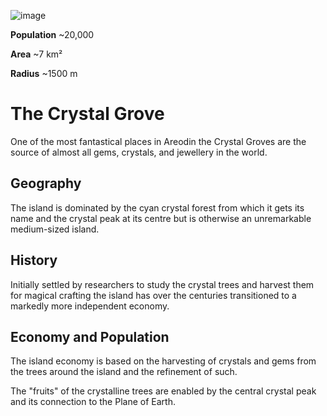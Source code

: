<InfoBox>

![image](https://placehold.co/600x400?text=Crystal%20Groves)

**Population** ~20,000

**Area** ~7 km²

**Radius** ~1500 m

</InfoBox>

# The Crystal Grove

One of the most fantastical places in Areodin the Crystal Groves are the source of almost all gems, crystals, and jewellery in the world.

## Geography

The island is dominated by the cyan crystal forest from which it gets its name and the crystal peak at its centre but is otherwise an unremarkable medium-sized island.

## History

Initially settled by researchers to study the crystal trees and harvest them for magical crafting the island has over the centuries transitioned to a markedly more independent economy.

## Economy and Population

The island economy is based on the harvesting of crystals and gems from the trees around the island and the refinement of such.

The "fruits" of the crystalline trees are enabled by the central crystal peak and its connection to the Plane of Earth.
